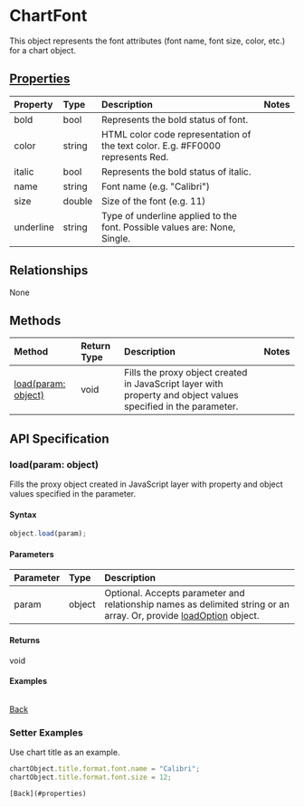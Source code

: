 # ChartFont

This object represents the font attributes (font name, font size, color, etc.) for a chart object.

## [Properties](#setter-examples)
| Property       | Type    |Description|Notes |
|:---------------|:--------|:----------|:-----|
|bold|bool|Represents the bold status of font.||
|color|string|HTML color code representation of the text color. E.g. #FF0000 represents Red.||
|italic|bool|Represents the bold status of italic.||
|name|string|Font name (e.g. "Calibri")||
|size|double|Size of the font (e.g. 11)||
|underline|string|Type of underline applied to the font. Possible values are: None, Single.||

## Relationships
None


## Methods

| Method           | Return Type    |Description|Notes |
|:---------------|:--------|:----------|:-----|
|[load(param: object)](#loadparam-object)|void|Fills the proxy object created in JavaScript layer with property and object values specified in the parameter.||

## API Specification

### load(param: object)
Fills the proxy object created in JavaScript layer with property and object values specified in the parameter.

#### Syntax
```js
object.load(param);
```

#### Parameters
| Parameter       | Type    |Description|
|:---------------|:--------|:----------|
|param|object|Optional. Accepts parameter and relationship names as delimited string or an array. Or, provide [loadOption](loadoption.md) object.|

#### Returns
void

#### Examples
```js

```

[Back](#methods)

### Setter Examples

Use chart title as an example.

```js
chartObject.title.format.font.name = "Calibri";
chartObject.title.format.font.size = 12;

[Back](#properties)

